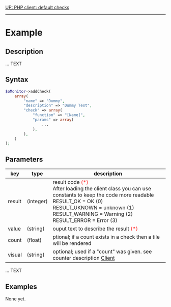 <style>
	.required{color:#f22;}
	.optional{color:#888;}
</style>

[UP: PHP client: default checks](../client-php-checks.md)

--- 

# Example #


## Description ##

... TEXT


## Syntax ##

```php
$oMonitor->addCheck(
	array(
		"name" => "Dummy",
		"description" => "Dummy Test",
		"check" => array(
			"function" => "[Name]",
			"params" => array(
				...
			),
		),
	)
);
```


## Parameters ##


| key        | type     | description |
|---         |---       |---
|result      |(integer) | result code <span class="required">(*)</span><br>After loading the client class you can use constants to keep the code more readable<br>RESULT_OK = OK (0)<br>RESULT_UKNOWN = unknown (1)<br>RESULT_WARNING = Warning (2) <br>RESULT_ERROR = Error (3) |
|value       |(string)  | ouput text to describe the result <span class="required">(*)</span> |
|count       |(float)   | ptional; if a count exists in a check then a tile will be rendered |
|visual      |(string)  | optional; used if a "count" was given. see counter description [Client](../client.md)|

... TEXT


## Examples ##

None yet.